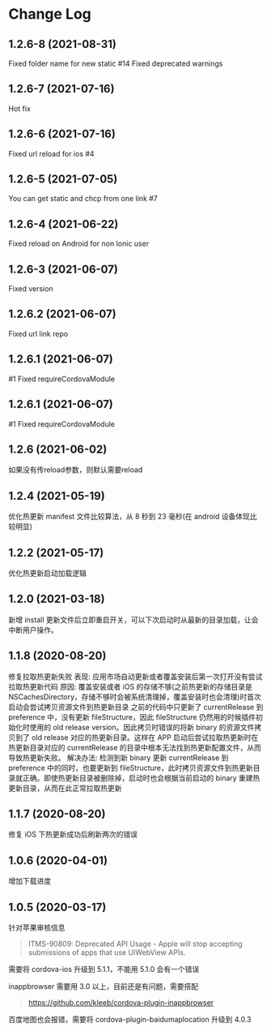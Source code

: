 # Change Log

## 1.2.6-8 (2021-08-31)
Fixed folder name for new static #14
Fixed deprecated warnings

## 1.2.6-7 (2021-07-16)
Hot fix

## 1.2.6-6 (2021-07-16)
Fixed url reload for ios #4

## 1.2.6-5 (2021-07-05)
You can get static and chcp from one link #7

## 1.2.6-4 (2021-06-22)
Fixed reload on Android for non Ionic user

## 1.2.6-3 (2021-06-07)

Fixed version

## 1.2.6.2 (2021-06-07)

Fixed url link repo
## 1.2.6.1 (2021-06-07)

#1 Fixed requireCordovaModule

## 1.2.6.1 (2021-06-07)

#1 Fixed requireCordovaModule

## 1.2.6 (2021-06-02)

如果没有传reload参数，则默认需要reload

## 1.2.4 (2021-05-19)

优化热更新 manifest 文件比较算法，从 8 秒到 23 毫秒(在 android 设备体现比较明显)

## 1.2.2 (2021-05-17)

优化热更新启动加载逻辑

## 1.2.0 (2021-03-18)

新增 install 更新文件后立即重启开关，可以下次启动时从最新的目录加载，让会中断用户操作。

## 1.1.8 (2020-08-20)

修复拉取热更新失败
表现: 应用市场自动更新或者覆盖安装后第一次打开没有尝试拉取热更新代码
原因: 覆盖安装或者 iOS 的存储不够(之前热更新的存储目录是 NSCachesDirectory，存储不够时会被系统清理掉，覆盖安装时也会清理)时首次启动会尝试拷贝资源文件到热更新目录
之前的代码中只更新了 currentRelease 到 preference 中，没有更新 fileStructure，因此 fileStructure 仍然用的时候插件初始化时使用的 old release version。因此拷贝时错误的将新 binary 的资源文件拷贝到了 old release 对应的热更新目录。这样在 APP 启动后尝试拉取热更新时在热更新目录对应的 currentRelease 的目录中根本无法找到热更新配置文件，从而导致热更新失败。
解决办法: 检测到新 binary 更新 currentRelease 到 preference 中的同时，也要更新到 fileStructure，此时拷贝资源文件到热更新目录就正确。即使热更新目录被删除掉，启动时也会根据当前启动的 binary 重建热更新目录，从而在此正常拉取热更新

## 1.1.7 (2020-08-20)

修复 iOS 下热更新成功后刷新两次的错误

## 1.0.6 (2020-04-01)

增加下载进度

## 1.0.5 (2020-03-17)

针对苹果审核信息

> ITMS-90809: Deprecated API Usage - Apple will stop accepting submissions of apps that use UIWebView APIs.

需要将 cordova-ios 升级到 5.1.1，不能用 5.1.0 会有一个错误

inappbrowser 需要用 3.0 以上，目前还是有问题，需要搭配

> <https://github.com/kleeb/cordova-plugin-inappbrowser>

百度地图也会报错，需要将 cordova-plugin-baidumaplocation 升级到 4.0.3
